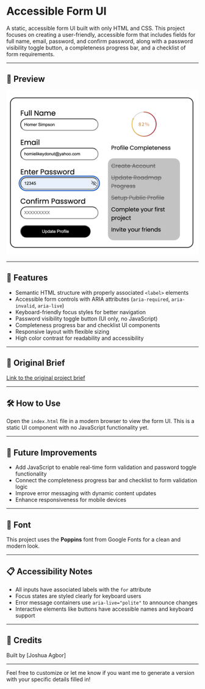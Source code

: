 # Accessible Form UI

A static, accessible form UI built with only HTML and CSS. This project focuses on creating a user-friendly, accessible form that includes fields for full name, email, password, and confirm password, along with a password visibility toggle button, a completeness progress bar, and a checklist of form requirements.

---

## 📸 Preview

![Form UI Preview](preview.png)

---

## 🚀 Features

- Semantic HTML structure with properly associated `<label>` elements
- Accessible form controls with ARIA attributes (`aria-required`, `aria-invalid`, `aria-live`)
- Keyboard-friendly focus styles for better navigation
- Password visibility toggle button (UI only, no JavaScript)
- Completeness progress bar and checklist UI components
- Responsive layout with flexible sizing
- High color contrast for readability and accessibility

---

## 📝 Original Brief

[Link to the original project brief](https://roadmap.sh/projects/accessible-form-ui)

---

## 🛠️ How to Use

Open the `index.html` file in a modern browser to view the form UI. This is a static UI component with no JavaScript functionality yet.

---

## 🧩 Future Improvements

- Add JavaScript to enable real-time form validation and password toggle functionality
- Connect the completeness progress bar and checklist to form validation logic
- Improve error messaging with dynamic content updates
- Enhance responsiveness for mobile devices

---

## 🎨 Font

This project uses the **Poppins** font from Google Fonts for a clean and modern look.

---

## 📋 Accessibility Notes

- All inputs have associated labels with the `for` attribute
- Focus states are styled clearly for keyboard users
- Error message containers use `aria-live="polite"` to announce changes
- Interactive elements like buttons have accessible names and keyboard support

---

## 🙌 Credits

Built by [Joshua Agbor]

---

Feel free to customize or let me know if you want me to generate a version with your specific details filled in!

